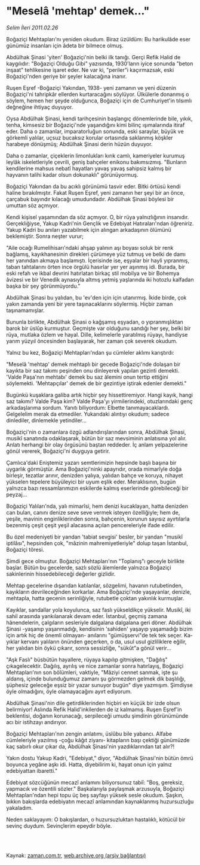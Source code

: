 # "Meselâ 'mehtap' demek..."

*Selim İleri 2011.02.26*

<td class="columnist-detail">
<p>Boğaziçi Mehtapları'nı yeniden okudum. Biraz üzüldüm: Bu harikulâde eser günümüz insanları için âdeta bir bilmece olmuş.</p>
<p>
<div id="haberMetinDiv">
<p>Abdülhak Şinasi 'yiten' Boğaziçi'nin belki ilk tanığı. Gerçi Refik Halid de kaygılıdır: "Boğaziçi Olduğu Gibi" yazısında, 1930'ların iyice sonunda "beton inşaat" tehlikesine işaret eder. Ne var ki, "periler"i kaçırmazsak, eski Boğaziçi'nden geriye bir şeyler kalacağına inanır.
<p>Ruşen Eşref -Boğaziçi Yakından, 1938- yeni zamanın ve yeni dü­zenin Boğaziçi'ni tahripkâr ellerden kurtaracağını söylüyor. Ülkü­lerle donanmış o söylem, hemen her şeyde olduğunca, Boğaziçi için de Cumhuriyet'in tılsımlı değneğine ihtiyaç duyuyor.
<p>Oysa Abdülhak Şinasi, kendi tarihçesinin başlangıç dönemlerinde bile, yıkık, tenha, kimsesiz bir Boğaziçi'nde yaşandığını kimi bilinç ışımalarında itiraf eder. Daha o zamanlar, imparatorluğun sonunda, eski saraylar, büyük ve görkemli yalılar, uçsuz bucaksız korular ortasında saklanmış köşkler harabeye dönüşmüş; Abdülhak Şinasi derin hüzün duyuyor.
<p>Daha o zamanlar, çiçeklerin limonlukları kırık camlı, kameri­yeler kurumuş leylâk iskeletleriyle çevrili, geniş bahçeler enikonu bakımsızmış. "Bunların kendilerine mahsus nebatî hayatları yavaş yavaş sahipsiz kalmış bir hayvanın talihi kadar olsun doku­naklı" görünüyormuş.
<p>Boğaziçi Yakından da bu acıklı görünümü tasvir eder. Bitki örtüsü kendi haline bırakılmıştır. Fakat Ruşen Eşref, yeni zamanın her şeyi bir an önce, çarçabuk bayındır kılacağı umudundadır. Abdülhak Şinasi böylesi bir umuttan söz açmıyor.
<p>Kendi kişisel yaşamından da söz açmıyor. O, bir rüya yalnız­lığının insanıdır. Gerçekliğiyse, Yakup Kadri'nin Gençlik ve Edebiyat Hatıraları'ndan öğreniriz. Yakup Kadri bu anıları yazabilmek için alıngan arkadaşının ölümünü beklemiştir. Sonra neşter vurur;
<p>"Aile ocağı Rumelihisarı'ndaki ahşap yalının aşı boyası soluk bir renk bağlamış, kayıkhanesinin direkleri çürümeye yüz tutmuş ve belki de damı her yanından akmaya başlamıştı. İçerisinde ise, eşya­lar bir hayli yıpranmış, taban tahtalarını örten ince örgülü hasır­lar yer yer aşınmış idi. Burada, bir eski refah ve ikbal devrini hatırlatan birkaç stil mobilya ve bir Bohemya âvizesi ve bir Vene­dik aynasıyla altmış yetmiş yaşlarında iki hotozlu kalfadan başka bir şey görünmüyordu."
<p>Abdülhak Şinasi bu yalıdan, bu 'ev'den için için utanırmış. İkide birde, çok yakın zamanda yeni bir yere taşınacaklarını söylermiş. Hiçbir zaman taşınamamışlar.
<p>Bununla birlikte, Abdülhak Şinasi o kağşamış eşyadan, o yıpranmışlıktan barok bir üslûp kurmuştur. Geçmişte var olduğunu sandığı her şey, belki bir rüya, mutlaka özlem ve hayal. Dille, ke­limelerle yaratılmış rüyayı, handiyse yarım yüzyıl öncesinden baş­layarak, her zaman çok severek okudum.
<p>Yalnız bu kez, Boğaziçi Mehtapları'ndan şu cümleler aklımı karıştırdı:
<p>"Meselâ 'mehtap' demek mehtaplı bir gecede Boğaziçi'nde dola­şan bir kayıkta bir saz takımı peşinden onu dinleyerek yapılan gezinti demekti. 'Valde Paşa'nın mehtabı' demek bu saz âlemini onun tertip ettiğini söylemekti. 'Mehtapçılar' demek de bir gezin­tiye iştirak edenler demekti."
<p>Bugünkü kuşaklara galiba artık hiçbir şey hissettiremiyor. Hangi kayık, hangi saz takımı? Valde Paşa kim? Valde Paşa'yı yirmilerindeki, otuzlarındaki genç arkadaşlarıma sordum. Yanıtı biliyordum: Elbette tanımayacaklardı. Gelgelelim merak da etmedi­ler. Yukarıdaki alıntıyı okudum; sadece dinlediler, dinlemekle ye­tindiler...
<p>Boğaziçi'nin o zamanlara özgü adlandırışlarından sonra, Abdülhak Şinasi, musikî sanatında odaklaşarak, bütün bir saz mevsi­minin anlatısına yol alır. Anlatı herhangi bir olay örgüsünü baş­tan reddeder. İç anlam yelpazelerine gönül vererek, Boğaziçi'ni duyguya getirir.
<p>Çamlıca'daki Eniştemiz yazarı semtlerimizin hepsinde başlı başına bir uygarlık görmüştür. Ama Boğaziçi'ninki apayrıdır, ora­da mimarîyle doğa birleşir, tezatlar arınır, denizden yalıya, ya­lıdan bahçe ve koruya, nihayet yükselen tepelere büyüleyici bir uyum eşlik eder. Meraklısının, bugün yalnızca bazı ressamlarımızın eskilerde kalmış eserlerinde görebileceği bir peyzaj...
<p>Boğaziçi Yalıları'nda, yalı mimarîsi, hem denizi kucaklayan, hatta denizden can bulan, canını denize seve seve vermek isteyen özelliğiyle; hem de, yeşile, mavinin enginliklerinden sonra, bah­çenin, korunun sayısız ayırtılarla bezenmiş çeşit çeşit yeşil ala­casına açılan pencereleriyle ifade edilir.
<p>Bu özel medeniyeti bir yandan 'tabiat sevgisi' besler, bir yandan "musikî iptilâsı", hepsinden çok, "mâzinin mahremiyetleriy­le" dolup taşan İstanbul, Boğaziçi töresi.
<p>Şimdi gece olmuştur. Boğaziçi Mehtapları'nın "Toplanış"ı geceyle birlikte başlar. Bütün bu gecelerde, sazlı sözlü âlemlerde yalnızca Boğaziçi sakinlerinin hissedebileceği değerler gizlidir.
<p>Mehtap gecelerine dışarıdan katılanlar, sözgelimi, havanın rutu­betinden, kayıkların devrileceğinden korkarlar. Ama Boğaziçi'nde yaşayanlar, denizle, mehtapla, hatta gecenin serinliğiyle, rutubetle çoktan yakınlık kurmuşlar.
<p>Kayıklar, sandallar yola koyulunca, saz faslı yükseldikçe yükselir. Musikî, iki sahil arasında yankılanarak devam eder. İs­tanbul, geçmiş zamana hânendelerin, çalgıların sesleriyle dalgalana dalgalana geri döner. Abdülhak Şinasi -yaşanıp yaşanmadığı, kendisinin 'sahiden' yaşayıp yaşamadığı bizim için artık hiç de önemli olmayan- anılarını "gümüşservi"de tek tek seçer. Ka­yıklar kervanı yalıların önünden geçerken, o da, usul usul gizli­liklere eğilir, her yalıdan bin öykü çıkarır, sonra sessizliğe, "sükût"a gönül verir...
<p>"Aşk Faslı" büsbütün hayallere, rüyaya kapılıp gitmişken, "Dağılış" çıkagelecektir. Dağılış, ayrılış ve nice zamanlar sonra hatırlayış, Boğaziçi Mehtapları'nın son bölümleri, vaktiyle, "Mâziyi cennet sanmak, işte şu aldanış, içinde bulunduğumuz zamanı şu görmezden gelmek dik başlılığı, şüphesiz geleceğe eşsiz bir ya­zar sunuyor bugün" diye yazmışım. Şimdiyse öyle olmadığını, öyle olamayacağını ayırt ediyorum.
<p>Abdülhak Şinasi'nin dile getirdiklerinden hiçbiri en küçük bir izde olsun belirmiyor! Aslında Refik Halid'inkilerden de iz kalmamış. Ruşen Eşref'in beklentisi, doğanın korunacağı, serpile­ceği umudu şimdinin görünümünde acı bir istihzayı andırıyor.
<p>Boğaziçi Mehtapları'nın zengin anlatımı, üslûbu bile yaban­cı. Alfabe cümleleriyle yazılmış -çoğu kâğıt ziyanı- kitapların başı çektiği günümüzde kaç sabırlı okur çıkar da, Abdülhak Şinasi'nin yazdıklarından tat alır?!
<p>Yakın dostu Yakup Kadri, "Edebiyat," diyor, "Abdülhak Şinasi'nin bütün ömrü boyunca yegâne aşkı idi. Hatta, diyebilirim ki, hayat onun için yalnız edebiyattan ibaretti."
<p>Edebiyat sözcüğünün mecazî anlamını biliyorsunuz tabiî: "Boş, gereksiz, yapmacık ve özentili sözler." Başkalarıyla paylaşmak arzusuyla, Boğaziçi Mehtapları'ndan hepi topu üç beş sayfayı yüksek sesle okudum. Şaşkın, bıkkın bakışlarda edebiyatın mecazî anlamından kaynaklanmış huzursuzluğu yakaladım.
<p>Neden saklayayım: O bakışlardan, o huzursuzluktan hastalıklı, kötücül bir sevinç duydum. Sevinçlerim epeydir böyle.</p></p></p></p></p></p></p></p></p></p></p></p></p></p></p></p></p></p></p></p></p></p></p></p></p></div>
</p>


<p><br>
		 </br></p></td>

Kaynak: [zaman.com.tr](http://zaman.com.tr/yazar.do?yazino=1098833), [web.archive.org (arşiv bağlantısı)](http://web.archive.org/web/20110403064201/http://www.zaman.com.tr:80/yazar.do?yazino=1098833)
